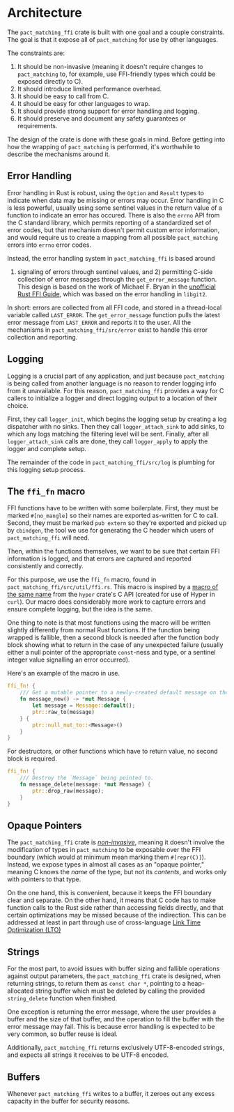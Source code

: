 
# Architecture

The `pact_matching_ffi` crate is built with one goal and a couple constraints.
The goal is that it expose all of `pact_matching` for use by other languages.

The constraints are:

1. It should be non-invasive (meaning it doesn't require changes to
   `pact_matching` to, for example, use FFI-friendly types which could be
   exposed directly to C).
2. It should introduce limited performance overhead.
3. It should be easy to call from C.
4. It should be easy for other languages to wrap.
5. It should provide strong support for error handling and logging.
6. It should preserve and document any safety guarantees or requirements. 

The design of the crate is done with these goals in mind. Before getting into
how the wrapping of `pact_matching` is performed, it's worthwhile to describe
the mechanisms around it.

## Error Handling

Error handling in Rust is robust, using the `Option` and `Result` types to
indicate when data may be missing or errors may occur. Error handling in C
is less powerful, usually using some sentinel values in the return value of
a function to indicate an error has occured. There is also the `errno` API
from the C standard library, which permits reporting of a standardized set
of error codes, but that mechanism doesn't permit custom error information,
and would require us to create a mapping from all possible `pact_matching`
errors into `errno` error codes.

Instead, the error handling system in `pact_matching_ffi` is based around
1) signaling of errors through sentinel values, and 2) permitting C-side
collection of error messages through the `get_error_message` function.
This design is based on the work of Michael F. Bryan in the
[unofficial Rust FFI Guide][ffi_guide], which was based on the error handling
in `libgit2`.

In short: errors are collected from all FFI code, and stored in a
thread-local variable called `LAST_ERROR`. The `get_error_message` function
pulls the latest error message from `LAST_ERROR` and reports it to the
user. All the mechanisms in `pact_matching_ffi/src/error` exist to handle
this error collection and reporting.

## Logging

Logging is a crucial part of any application, and just because `pact_matching`
is being called from another language is no reason to render logging info
from it unavailable. For this reason, `pact_matching_ffi` provides a way for
C callers to initialize a logger and direct logging output to a location of
their choice.

First, they call `logger_init`, which begins the logging setup by creating
a log dispatcher with no sinks. Then they call `logger_attach_sink` to add
sinks, to which any logs matching the filtering level will be sent. Finally,
after all `logger_attach_sink` calls are done, they call `logger_apply` to
apply the logger and complete setup.

The remainder of the code in `pact_matching_ffi/src/log` is plumbing for this
logging setup process.

## The `ffi_fn` macro

FFI functions have to be written with some boilerplate. First, they must be
marked `#[no_mangle]` so their names are exported as-written for C to call.
Second, they must be marked `pub extern` so they're exported and picked up
by `cbindgen`, the tool we use for generating the C header which users of
`pact_matching_ffi` will need.

Then, within the functions themselves, we want to be sure that certain FFI
information is logged, and that errors are captured and reported consistently
and correctly.

For this purpose, we use the `ffi_fn` macro, found in
`pact_matching_ffi/src/util/ffi.rs`. This macro is inspired by a
[macro of the same name][hyper_macro] from the `hyper` crate's C API
(created for use of Hyper in `curl`). Our macro does considerably more work
to capture errors and ensure complete logging, but the idea is the same.

One thing to note is that most functions using the macro will be written
slightly differently from normal Rust functions. If the function being
wrapped is fallible, then a second block is needed after the function body
block showing what to return in the case of any unexpected failure (usually
either a null pointer of the appropriate `const`-ness and type, or a
sentinel integer value signalling an error occurred).

Here's an example of the macro in use.

```rust
ffi_fn! {
    /// Get a mutable pointer to a newly-created default message on the heap.
    fn message_new() -> *mut Message {
        let message = Message::default();
        ptr::raw_to(message)
    } {
        ptr::null_mut_to::<Message>()
    }
}
```

For destructors, or other functions which have to return value, no second
block is required.

```rust
ffi_fn! {
    /// Destroy the `Message` being pointed to.
    fn message_delete(message: *mut Message) {
        ptr::drop_raw(message);
    }
}
```

## Opaque Pointers

The `pact_matching_ffi` crate is [_non-invasive_][non_invasive], meaning it
doesn't involve the modification of types in `pact_matching` to be exposable
over the FFI boundary (which would at minimum mean marking them `#[repr(C)]`).
Instead, we expose types in almost all cases as an "opaque pointer," meaning
C knows the _name_ of the type, but not its _contents_, and works only with
pointers to that type.

On the one hand, this is convenient, because it keeps the FFI boundary clear
and separate. On the other hand, it means that C code has to make function
calls to the Rust side rather than accessing fields directly, and that certain
optimizations may be missed because of the indirection. This can be addressed
at least in part through use of cross-language [Link Time Optimization (LTO)][lto]

## Strings

For the most part, to avoid issues with buffer sizing and fallible operations
against output parameters, the `pact_matching_ffi` crate is designed, when
returning strings, to return them as `const char *`, pointing to a
heap-allocated string buffer which must be deleted by calling the provided
`string_delete` function when finished.

One exception is returning the error message, where the user provides a buffer
and the size of that buffer, and the operation to fill the buffer with the
error message may fail. This is because error handling is expected to be very
common, so buffer reuse is ideal.

Additionally, `pact_matching_ffi` returns exclusively UTF-8-encoded strings,
and expects all strings it receives to be UTF-8 encoded.

## Buffers

Whenever `pact_matching_ffi` writes to a buffer, it zeroes out any excess
capacity in the buffer for security reasons.

[ffi_guide]: https://michael-f-bryan.github.io/rust-ffi-guide/errors/index.html
[hyper_macro]: https://github.com/hyperium/hyper/blob/master/src/ffi/macros.rs
[non_invasive]: https://www.possiblerust.com/guide/inbound-outbound-ffi#non-invasive-outbound-ffi
[lto]: http://blog.llvm.org/2019/09/closing-gap-cross-language-lto-between.html
